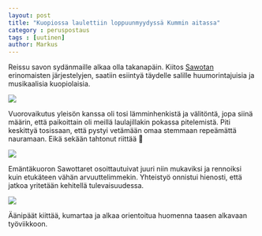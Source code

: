 ```yaml
---
layout: post
title: "Kuopiossa laulettiin loppuunmyydyssä Kummin aitassa"
category : peruspostaus
tags : [uutinen]
author: Markus
---
```


Reissu savon sydänmaille alkaa olla takanapäin. Kiitos [Sawotan](http://fcsawottary.simplesite.com/) erinomaisten järjestelyjen, saatiin esiintyä täydelle salille huumorintajuisia ja musikaalisia kuopiolaisia. 

![](http://aanipaat.net/kuvat/blog_images/2018_kuopio_loppuunmyyty.jpg)

Vuorovaikutus yleisön kanssa oli tosi lämminhenkistä ja välitöntä, jopa siinä määrin, että paikoittain oli meillä laulajillakin pokassa pitelemistä. Piti keskittyä tosissaan, että pystyi vetämään omaa stemmaan repeämättä nauramaan. Eikä sekään tahtonut riittää 🙂

![](http://aanipaat.net/kuvat/blog_images/2018_kuopio_aanipaat.jpg)

Emäntäkuoron Sawottaret osoittautuivat juuri niin mukaviksi ja rennoiksi kuin etukäteen vähän arvuuttelimmekin. Yhteistyö onnistui hienosti, että jatkoa yritetään kehitellä tulevaisuudessa.


![](http://aanipaat.net/kuvat/blog_images/2018_kuopio_sawotta.jpg)

Äänipäät kiittää, kumartaa ja alkaa orientoitua huomenna taasen alkavaan työviikkoon.


